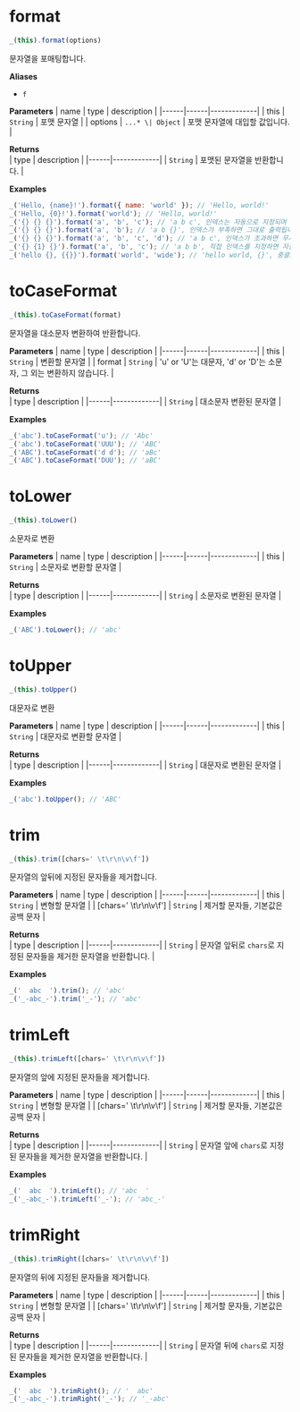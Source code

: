 # format
```js
_(this).format(options)
```
문자열을 포매팅합니다.

**Aliases**
- `f`

**Parameters**
| name | type | description |
|------|------|-------------|
| this | `String` | 포맷 문자열 |
| options | `...* \| Object` | 포맷 문자열에 대입할 값입니다. |

**Returns**  
| type | description |
|------|-------------|
| `String` | 포맷된 문자열을 반환합니다. |

**Examples**
```js
_('Hello, {name}!').format({ name: 'world' }); // 'Hello, world!'
_('Hello, {0}!').format('world'); // 'Hello, world!'
_('{} {} {}').format('a', 'b', 'c'); // 'a b c', 인덱스는 자동으로 지정되며 1씩 증가합니다.
_('{} {} {}').format('a', 'b'); // 'a b {}', 인덱스가 부족하면 그대로 출력됩니다.
_('{} {} {}').format('a', 'b', 'c', 'd'); // 'a b c', 인덱스가 초과하면 무시됩니다.
_('{} {1} {}').format('a', 'b', 'c'); // 'a b b', 직접 인덱스를 지정하면 자동으로 증가하지 않고 한 차례 밀립니다.
_('hello {}, {{}}').format('world', 'wide'); // 'hello world, {}', 중괄호를 출력하려면 두 개를 연속으로 써야 합니다.
```

# toCaseFormat
```js
_(this).toCaseFormat(format)
```
문자열을 대소문자 변환하여 반환합니다.

**Parameters**
| name | type | description |
|------|------|-------------|
| this | `String` | 변환할 문자열 |
| format | `String` | 'u' or 'U'는 대문자, 'd' or 'D'는 소문자, 그 외는 변환하지 않습니다. |

**Returns**  
| type | description |
|------|-------------|
| `String` | 대소문자 변환된 문자열 |

**Examples**
```js
_('abc').toCaseFormat('u'); // 'Abc'
_('abc').toCaseFormat('UUU'); // 'ABC'
_('ABC').toCaseFormat('d d'); // 'aBc'
_('ABC').toCaseFormat('DUU'); // 'aBC'
```

# toLower
```js
_(this).toLower()
```
소문자로 변환

**Parameters**
| name | type | description |
|------|------|-------------|
| this | `String` | 소문자로 변환할 문자열 |

**Returns**  
| type | description |
|------|-------------|
| `String` | 소문자로 변환된 문자열 |

**Examples**
```js
_('ABC').toLower(); // 'abc'
```

# toUpper
```js
_(this).toUpper()
```
대문자로 변환

**Parameters**
| name | type | description |
|------|------|-------------|
| this | `String` | 대문자로 변환할 문자열 |

**Returns**  
| type | description |
|------|-------------|
| `String` | 대문자로 변환된 문자열 |

**Examples**
```js
_('abc').toUpper(); // 'ABC'
```

# trim
```js
_(this).trim([chars=' \t\r\n\v\f'])
```
문자열의 앞뒤에 지정된 문자들을 제거합니다.

**Parameters**
| name | type | description |
|------|------|-------------|
| this | `String` | 변형할 문자열 |
| [chars=' \t\r\n\v\f'] | `String` | 제거할 문자들, 기본값은 공백 문자 |

**Returns**  
| type | description |
|------|-------------|
| `String` | 문자열 앞뒤로 `chars`로 지정된 문자들을 제거한 문자열을 반환합니다. |

**Examples**
```js
_('  abc  ').trim(); // 'abc'
_('_-abc_-').trim('_-'); // 'abc'
```

# trimLeft
```js
_(this).trimLeft([chars=' \t\r\n\v\f'])
```
문자열의 앞에 지정된 문자들을 제거합니다.

**Parameters**
| name | type | description |
|------|------|-------------|
| this | `String` | 변형할 문자열 |
| [chars=' \t\r\n\v\f'] | `String` | 제거할 문자들, 기본값은 공백 문자 |

**Returns**  
| type | description |
|------|-------------|
| `String` | 문자열 앞에 `chars`로 지정된 문자들을 제거한 문자열을 반환합니다. |

**Examples**
```js
_('  abc  ').trimLeft(); // 'abc  '
_('_-abc_-').trimLeft('_-'); // 'abc_-'
```

# trimRight
```js
_(this).trimRight([chars=' \t\r\n\v\f'])
```
문자열의 뒤에 지정된 문자들을 제거합니다.

**Parameters**
| name | type | description |
|------|------|-------------|
| this | `String` | 변형할 문자열 |
| [chars=' \t\r\n\v\f'] | `String` | 제거할 문자들, 기본값은 공백 문자 |

**Returns**  
| type | description |
|------|-------------|
| `String` | 문자열 뒤에 `chars`로 지정된 문자들을 제거한 문자열을 반환합니다. |

**Examples**
```js
_('  abc  ').trimRight(); // '  abc'
_('_-abc_-').trimRight('_-'); // '_-abc'
```